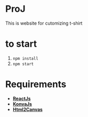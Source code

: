 # ProJ
This is website for cutomizing t-shirt 
# to start
1. `npm install`
2. `npm start`
# Requirements
* [**ReactJs**](https://reactjs.org/)
* [**KonvaJs**](https://konvajs.org/)
* [**Html2Canvas**](https://html2canvas.hertzen.com/)
